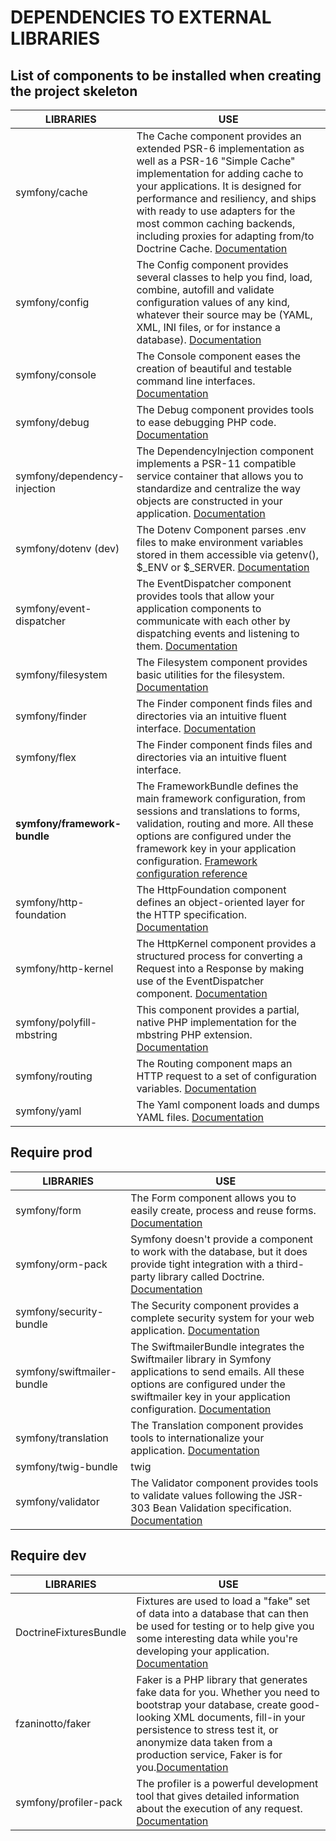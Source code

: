 # DEPENDENCIES TO EXTERNAL LIBRARIES
## List of components to be installed when creating the project skeleton

| LIBRARIES | USE |
| --------- | --- |
| symfony/cache | The Cache component provides an extended PSR-6 implementation as well as a PSR-16 "Simple Cache" implementation for adding cache to your applications. It is designed for performance and resiliency, and ships with ready to use adapters for the most common caching backends, including proxies for adapting from/to Doctrine Cache. [Documentation](https://symfony.com/doc/current/components/cache.html)  |
| symfony/config | The Config component provides several classes to help you find, load, combine, autofill and validate configuration values of any kind, whatever their source may be (YAML, XML, INI files, or for instance a database). [Documentation](https://symfony.com/doc/current/components/config.html) |
| symfony/console | The Console component eases the creation of beautiful and testable command line interfaces. [Documentation](https://symfony.com/doc/current/components/console.html) |
| symfony/debug | The Debug component provides tools to ease debugging PHP code. [Documentation](https://symfony.com/doc/current/components/debug.html)|
| symfony/dependency-injection |The DependencyInjection component implements a PSR-11 compatible service container that allows you to standardize and centralize the way objects are constructed in your application. [Documentation](https://symfony.com/doc/current/components/dependency_injection.html) |
| symfony/dotenv (dev) | The Dotenv Component parses .env files to make environment variables stored in them accessible via getenv(), $_ENV or $_SERVER. [Documentation](https://symfony.com/doc/current/components/dotenv.html) |
| symfony/event-dispatcher | The EventDispatcher component provides tools that allow your application components to communicate with each other by dispatching events and listening to them. [Documentation](https://symfony.com/doc/current/components/event_dispatcher.html) |
| symfony/filesystem | The Filesystem component provides basic utilities for the filesystem. [Documentation](https://symfony.com/doc/current/components/filesystem.html) |
| symfony/finder | The Finder component finds files and directories via an intuitive fluent interface. [Documentation](https://symfony.com/doc/current/components/finder.html) | 
| symfony/flex | The Finder component finds files and directories via an intuitive fluent interface. |
| **symfony/framework-bundle** | The FrameworkBundle defines the main framework configuration, from sessions and translations to forms, validation, routing and more. All these options are configured under the framework key in your application configuration. [Framework configuration reference](https://symfony.com/doc/current/reference/configuration/framework.html) |
| symfony/http-foundation | The HttpFoundation component defines an object-oriented layer for the HTTP specification. [Documentation](https://symfony.com/doc/current/components/http_foundation.html) |
| symfony/http-kernel | The HttpKernel component provides a structured process for converting a Request into a Response by making use of the EventDispatcher component. [Documentation](https://symfony.com/doc/current/components/http_kernel.html) |
| symfony/polyfill-mbstring | This component provides a partial, native PHP implementation for the mbstring PHP extension. [Documentation](https://symfony.com/doc/current/components/polyfill_intl_normalizer.html) |
| symfony/routing | The Routing component maps an HTTP request to a set of configuration variables. [Documentation](https://symfony.com/doc/current/components/routing.html) |
| symfony/yaml | The Yaml component loads and dumps YAML files. [Documentation](https://symfony.com/doc/current/components/yaml.html) |

## Require prod
| LIBRARIES | USE |
| --------- | --- |
| symfony/form | The Form component allows you to easily create, process and reuse forms. [Documentation](https://symfony.com/doc/current/components/form.html) |
| symfony/orm-pack | Symfony doesn't provide a component to work with the database, but it does provide tight integration with a third-party library called Doctrine. [Documentation](https://symfony.com/doc/current/doctrine.html) |
| symfony/security-bundle | The Security component provides a complete security system for your web application. [Documentation](https://symfony.com/doc/current/components/security.html) |
| symfony/swiftmailer-bundle | The SwiftmailerBundle integrates the Swiftmailer library in Symfony applications to send emails. All these options are configured under the swiftmailer key in your application configuration. [Documentation](https://symfony.com/doc/current/email.html) |
| symfony/translation |The Translation component provides tools to internationalize your application. [Documentation](https://symfony.com/doc/current/components/translation.html) |
| symfony/twig-bundle | twig |
| symfony/validator | The Validator component provides tools to validate values following the JSR-303 Bean Validation specification. [Documentation](https://symfony.com/doc/current/components/validator.html) |


## Require dev

| LIBRARIES | USE |
| --------- | --- |
| DoctrineFixturesBundle | Fixtures are used to load a "fake" set of data into a database that can then be used for testing or to help give you some interesting data while you're developing your application. [Documentation](https://symfony.com/doc/current/bundles/DoctrineFixturesBundle/index.html) |
| fzaninotto/faker | Faker is a PHP library that generates fake data for you. Whether you need to bootstrap your database, create good-looking XML documents, fill-in your persistence to stress test it, or anonymize data taken from a production service, Faker is for you.[Documentation](https://github.com/fzaninotto/Faker) |
| symfony/profiler-pack | The profiler is a powerful development tool that gives detailed information about the execution of any request. [Documentation](https://symfony.com/doc/current/profiler.html) |





